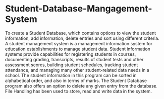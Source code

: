 # Student-Database-Mangagement-System
To create a Student Database, which contains options to view the student information, add information, delete entries and sort using different criteria. A student management system is a management information system for education establishments to manage student data. Student information systems provide capabilities for registering students in courses, documenting grading, transcripts, results of student tests and other assessment scores, building student schedules, tracking student attendance, and managing many other student-related data needs in a school. The student information in this program can be sorted in alphabetical order, and also in terms of marks. The Student Database program also offers an option to delete any given entry from the database. File Handling has been used to store, read and write data in the system.
